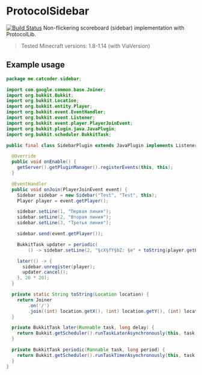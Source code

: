 # ProtocolSidebar
[![Build Status](https://travis-ci.org/CatCoderr/ProtocolSidebar.svg?branch=master)](https://travis-ci.org/CatCoderr/ProtocolSidebar) 
Non-flickering scoreboard (sidebar) implementation with ProtocolLib.

> Tested Minecraft versions: 1.8-1.14 (with ViaVersion)

## Example usage

```java
package me.catcoder.sidebar;

import com.google.common.base.Joiner;
import org.bukkit.Bukkit;
import org.bukkit.Location;
import org.bukkit.entity.Player;
import org.bukkit.event.EventHandler;
import org.bukkit.event.Listener;
import org.bukkit.event.player.PlayerJoinEvent;
import org.bukkit.plugin.java.JavaPlugin;
import org.bukkit.scheduler.BukkitTask;

public final class SidebarPlugin extends JavaPlugin implements Listener {

  @Override
  public void onEnable() {
    getServer().getPluginManager().registerEvents(this, this);
  }

  @EventHandler
  public void onJoin(PlayerJoinEvent event) {
    Sidebar sidebar = new Sidebar("Test", "Test", this);
    Player player = event.getPlayer();

    sidebar.setLine(1, "Первая линия");
    sidebar.setLine(2, "Вторая линия");
    sidebar.setLine(3, "Третья линия");

    sidebar.send(event.getPlayer());

    BukkitTask updater = periodic(
        () -> sidebar.setLine(2, "§cX§fY§bZ: §e" + toString(player.getLocation())), 1L);

    later(() -> {
      sidebar.unregister(player);
      updater.cancel();
    }, 20 * 20);
  }

  private static String toString(Location location) {
    return Joiner
        .on('/')
        .join((int) location.getX(), (int) location.getY(), (int) location.getZ());
  }

  private BukkitTask later(Runnable task, long delay) {
    return Bukkit.getScheduler().runTaskLaterAsynchronously(this, task, delay);
  }

  private BukkitTask periodic(Runnable task, long period) {
    return Bukkit.getScheduler().runTaskTimerAsynchronously(this, task, 0, period);
  }
}
```
